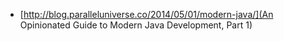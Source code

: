 * [http://blog.paralleluniverse.co/2014/05/01/modern-java/](An Opinionated Guide to Modern Java Development, Part 1)
